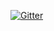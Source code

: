 [![Gitter](https://badges.gitter.im/Join%20Chat.svg)](https://gitter.im/UJM-dev/ExoBundle?utm_source=badge&utm_medium=badge&utm_campaign=pr-badge)
